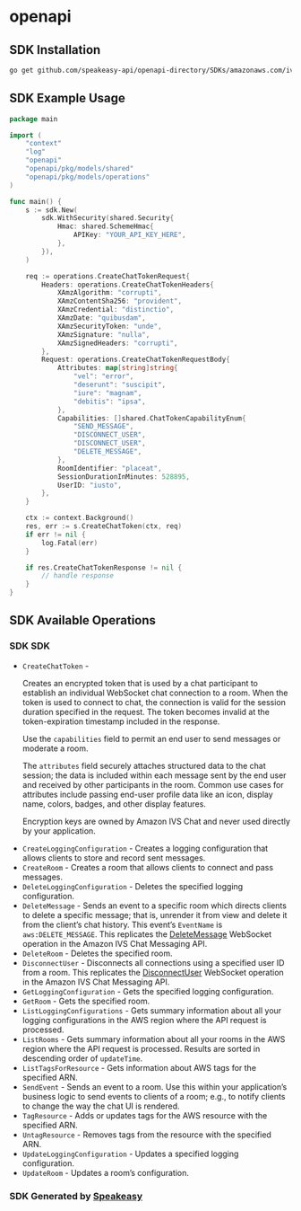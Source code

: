 # openapi

<!-- Start SDK Installation -->
## SDK Installation

```bash
go get github.com/speakeasy-api/openapi-directory/SDKs/amazonaws.com/ivschat/2020-07-14/go
```
<!-- End SDK Installation -->

## SDK Example Usage
<!-- Start SDK Example Usage -->
```go
package main

import (
    "context"
    "log"
    "openapi"
    "openapi/pkg/models/shared"
    "openapi/pkg/models/operations"
)

func main() {
    s := sdk.New(
        sdk.WithSecurity(shared.Security{
            Hmac: shared.SchemeHmac{
                APIKey: "YOUR_API_KEY_HERE",
            },
        }),
    )

    req := operations.CreateChatTokenRequest{
        Headers: operations.CreateChatTokenHeaders{
            XAmzAlgorithm: "corrupti",
            XAmzContentSha256: "provident",
            XAmzCredential: "distinctio",
            XAmzDate: "quibusdam",
            XAmzSecurityToken: "unde",
            XAmzSignature: "nulla",
            XAmzSignedHeaders: "corrupti",
        },
        Request: operations.CreateChatTokenRequestBody{
            Attributes: map[string]string{
                "vel": "error",
                "deserunt": "suscipit",
                "iure": "magnam",
                "debitis": "ipsa",
            },
            Capabilities: []shared.ChatTokenCapabilityEnum{
                "SEND_MESSAGE",
                "DISCONNECT_USER",
                "DISCONNECT_USER",
                "DELETE_MESSAGE",
            },
            RoomIdentifier: "placeat",
            SessionDurationInMinutes: 528895,
            UserID: "iusto",
        },
    }

    ctx := context.Background()
    res, err := s.CreateChatToken(ctx, req)
    if err != nil {
        log.Fatal(err)
    }

    if res.CreateChatTokenResponse != nil {
        // handle response
    }
}
```
<!-- End SDK Example Usage -->

<!-- Start SDK Available Operations -->
## SDK Available Operations

### SDK SDK

* `CreateChatToken` - <p>Creates an encrypted token that is used by a chat participant to establish an individual WebSocket chat connection to a room. When the token is used to connect to chat, the connection is valid for the session duration specified in the request. The token becomes invalid at the token-expiration timestamp included in the response.</p> <p>Use the <code>capabilities</code> field to permit an end user to send messages or moderate a room.</p> <p>The <code>attributes</code> field securely attaches structured data to the chat session; the data is included within each message sent by the end user and received by other participants in the room. Common use cases for attributes include passing end-user profile data like an icon, display name, colors, badges, and other display features.</p> <p>Encryption keys are owned by Amazon IVS Chat and never used directly by your application.</p>
* `CreateLoggingConfiguration` - Creates a logging configuration that allows clients to store and record sent messages.
* `CreateRoom` - Creates a room that allows clients to connect and pass messages.
* `DeleteLoggingConfiguration` - Deletes the specified logging configuration.
* `DeleteMessage` - Sends an event to a specific room which directs clients to delete a specific message; that is, unrender it from view and delete it from the client’s chat history. This event’s <code>EventName</code> is <code>aws:DELETE_MESSAGE</code>. This replicates the <a href="https://docs.aws.amazon.com/ivs/latest/chatmsgapireference/actions-deletemessage-publish.html"> DeleteMessage</a> WebSocket operation in the Amazon IVS Chat Messaging API.
* `DeleteRoom` - Deletes the specified room.
* `DisconnectUser` - Disconnects all connections using a specified user ID from a room. This replicates the <a href="https://docs.aws.amazon.com/ivs/latest/chatmsgapireference/actions-disconnectuser-publish.html"> DisconnectUser</a> WebSocket operation in the Amazon IVS Chat Messaging API.
* `GetLoggingConfiguration` - Gets the specified logging configuration.
* `GetRoom` - Gets the specified room.
* `ListLoggingConfigurations` - Gets summary information about all your logging configurations in the AWS region where the API request is processed.
* `ListRooms` - Gets summary information about all your rooms in the AWS region where the API request is processed. Results are sorted in descending order of <code>updateTime</code>.
* `ListTagsForResource` - Gets information about AWS tags for the specified ARN.
* `SendEvent` - Sends an event to a room. Use this within your application’s business logic to send events to clients of a room; e.g., to notify clients to change the way the chat UI is rendered.
* `TagResource` - Adds or updates tags for the AWS resource with the specified ARN.
* `UntagResource` - Removes tags from the resource with the specified ARN.
* `UpdateLoggingConfiguration` - Updates a specified logging configuration.
* `UpdateRoom` - Updates a room’s configuration.
<!-- End SDK Available Operations -->

### SDK Generated by [Speakeasy](https://docs.speakeasyapi.dev/docs/using-speakeasy/client-sdks)
